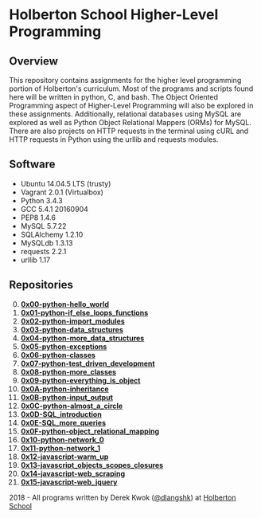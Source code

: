 # Holberton School Higher-Level Programming

## Overview
This repository contains assignments for the higher level programming portion of Holberton's curriculum. Most of the programs and scripts found here will be written in python, C, and bash. The Object Oriented Programming aspect of Higher-Level Programming will also be explored in these assignments. Additionally, relational databases using MySQL are explored as well as Python Object Relational Mappers (ORMs) for MySQL. There are also projects on HTTP requests in the terminal using cURL and HTTP requests in Python using the urllib and requests modules.

## Software
* Ubuntu 14.04.5 LTS (trusty)
* Vagrant 2.0.1 (Virtualbox)
* Python 3.4.3
* GCC 5.4.1 20160904
* PEP8 1.4.6
* MySQL 5.7.22
* SQLAlchemy 1.2.10
* MySQLdb 1.3.13
* requests 2.2.1
* urllib 1.17

## Repositories
0. **[0x00-python-hello_world](https://github.com/dkwok94/holbertonschool-higher_level_programming/tree/master/0x00-python-hello_world)**
1. **[0x01-python-if_else_loops_functions](https://github.com/dkwok94/holbertonschool-higher_level_programming/tree/master/0x01-python-if_else_loops_functions)**
2. **[0x02-python-import_modules](https://github.com/dkwok94/holbertonschool-higher_level_programming/tree/master/0x02-python-import_modules)**
3. **[0x03-python-data_structures](https://github.com/dkwok94/holbertonschool-higher_level_programming/tree/master/0x03-python-data_structures)**
4. **[0x04-python-more_data_structures](https://github.com/dkwok94/holbertonschool-higher_level_programming/tree/master/0x04-python-more_data_structures)**
5. **[0x05-python-exceptions](https://github.com/dkwok94/holbertonschool-higher_level_programming/tree/master/0x05-python-exceptions)**
6. **[0x06-python-classes](https://github.com/dkwok94/holbertonschool-higher_level_programming/tree/master/0x06-python-classes)**
7. **[0x07-python-test_driven_development](https://github.com/dkwok94/holbertonschool-higher_level_programming/tree/master/0x07-python-test_driven_development)**
8. **[0x08-python-more_classes](https://github.com/dkwok94/holbertonschool-higher_level_programming/tree/master/0x08-python-more_classes)**
9. **[0x09-python-everything_is_object](https://github.com/dkwok94/holbertonschool-higher_level_programming/tree/master/0x09-python-everything_is_object)**
10. **[0x0A-python-inheritance](https://github.com/dkwok94/holbertonschool-higher_level_programming/tree/master/0x0A-python-inheritance)**
11. **[0x0B-python-input_output](https://github.com/dkwok94/holbertonschool-higher_level_programming/tree/master/0x0B-python-input_output)**
12. **[0x0C-python-almost_a_circle](https://github.com/dkwok94/holbertonschool-higher_level_programming/tree/master/0x0C-python-almost_a_circle)**
13. **[0x0D-SQL_introduction](https://github.com/dkwok94/holbertonschool-higher_level_programming/tree/master/0x0D-SQL_introduction)**
14. **[0x0E-SQL_more_queries](https://github.com/dkwok94/holbertonschool-higher_level_programming/tree/master/0x0E-SQL_more_queries)**
15. **[0x0F-python-object_relational_mapping](https://github.com/dkwok94/holbertonschool-higher_level_programming/tree/master/0x0F-python-object_relational_mapping)**
16. **[0x10-python-network_0](https://github.com/dkwok94/holbertonschool-higher_level_programming/tree/master/0x10-python-network_0)**
17. **[0x11-python-network_1](https://github.com/dkwok94/holbertonschool-higher_level_programming/tree/master/0x11-python-network_1)**
18. **[0x12-javascript-warm_up](https://github.com/dkwok94/holbertonschool-higher_level_programming/tree/master/0x12-javascript-warm_up)**
19. **[0x13-javascript_objects_scopes_closures](https://github.com/dkwok94/holbertonschool-higher_level_programming/tree/master/0x13-javascript_objects_scopes_closures)**
20. **[0x14-javascript-web_scraping](https://github.com/dkwok94/holbertonschool-higher_level_programming/tree/master/0x14-javascript-web_scraping)**
21. **[0x15-javascript-web_jquery](https://github.com/dkwok94/holbertonschool-higher_level_programming/tree/master/0x15-javascript-web_jquery)**

2018 - All programs written by Derek Kwok ([@dlangshk](https://twitter.com/dlangshk)) at [Holberton School](https://www.holbertonschool.com/)
